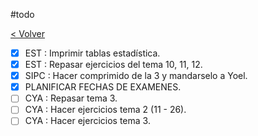 #todo

[< Volver](Tareas)

- [x] EST : Imprimir tablas estadística.
- [x] EST : Repasar ejercicios del tema 10, 11, 12.
- [x] SIPC : Hacer comprimido de la 3 y mandarselo a Yoel.
- [x] PLANIFICAR FECHAS DE EXAMENES.
- [ ] CYA : Repasar tema 3.
- [ ] CYA : Hacer ejercicios tema 2 (11 - 26).
- [ ] CYA : Hacer ejercicios tema 3.
